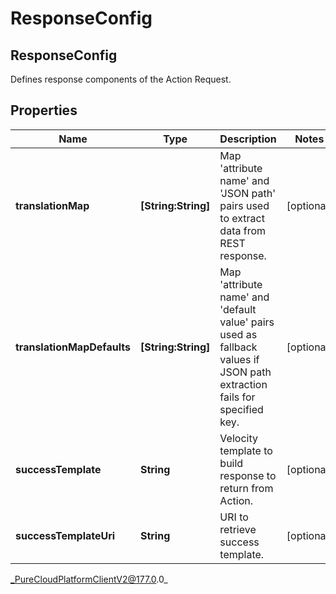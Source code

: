 # ResponseConfig

## ResponseConfig
Defines response components of the Action Request.

## Properties

|Name | Type | Description | Notes|
|------------ | ------------- | ------------- | -------------|
| **translationMap** | **[String:String]** | Map &#39;attribute name&#39; and &#39;JSON path&#39; pairs used to extract data from REST response. | [optional] |
| **translationMapDefaults** | **[String:String]** | Map &#39;attribute name&#39; and &#39;default value&#39; pairs used as fallback values if JSON path extraction fails for specified key. | [optional] |
| **successTemplate** | **String** | Velocity template to build response to return from Action. | [optional] |
| **successTemplateUri** | **String** | URI to retrieve success template. | [optional] |



_PureCloudPlatformClientV2@177.0.0_
